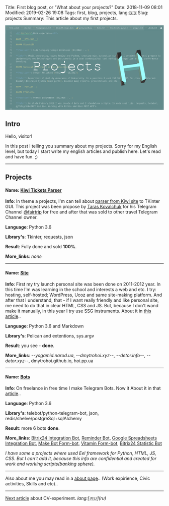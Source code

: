 Title: First blog post, or "What about your projects?"
Date: 2018-11-09 08:01
Modified: 2019-02-26 19:08
Tags: first, blog, projects, lang:[🇬🇧](en)
Slug: projects
Summary: This article about my first projects.

![Dmytro Hoi Projects](/images/blog_projects.png)

## Intro

Hello, visitor!

In this post I telling you summary about my projects. Sorry for my English level, but today I start write my english articles and publish here. Let's read and have fun. ;)

-----

## Projects

#### Name: [Kiwi Tickets Parser](/projects/kiwi_tickets_parser)
**Info**: In theme a projects, I'm can tell about [parser from Kiwi site](/projects/kiwi_tickets_parser) to TKinter GUI. This project was been propose by [Taras Kovalchuk](http://fb.com/tskovalchuk) for his Telegram Channel [@fairtrip](http://t.me/fairtrip) for free and after that was sold to other travel Telegram Channel owner.

**Language**: Python 3.6

**Library's**: Tkinter, requests, json

**Result**: Fully done and sold **100%**.

**More_links**: _none_

-----

#### Name: [Site](/projects/site)
**Info**: First my try launch personal site was been done on 2011-2012 year. In this time I'm was learning in the school and interests a web and etc. I try: hosting, self-hosted; WordPress, Ucoz and same site-making platform. And after that I understand, that - if I want really friendly and like personal site, me need to do that in clear HTML, CSS and JS. But, because I don't wand make it manually, in this year I try use SSG instruments. About it in [this article](/projects/site)..

**Language**: Python 3.6 and Markdown

**Library's**: Pelican and extentions, sys.argv

**Result**: you see - **done**.

**More_links**: _--yogamid.narod.ua_, _--dmytrohoi.xyz--_, _--detor.info--_, _--detor.xyz--_, dmytrohoi.github.io, hoi.pp.ua

-----

#### Name: [Bots](/projects/bots)
**Info**: On freelance in free time I make Telegram Bots. Now it  About it in that [article](/projects/bots)..

**Language**: Python 3.6

**Library's**: telebot/python-telegram-bot, json, redis/shelve/postgreSql+sqlAlchemy

**Result**: more 6 bots **done**.

**More_links**: [Bitrix24 Integration Bot](/bots/bitrix24_integr_bot), [Reminder Bot](/bots/reminder_bot), [Google Spreadsheets Integration Bot](/bots/gsheet_integr_bot), [Make Bot Form-bot](/bots/mbfbot), [Vitamin Form-bot](/bots/vitamin_formbot), [Bitrix24 Statistic Bot](/bots/bitrix24_stat_bot)

_I have some a projects where used Eel framework for Python, HTML, JS, CSS. But I can't add it, because this info are confidential and created for work and working scripts(banking sphere)._

-----

Also about me you may read in a [about page](/about.html).. (Work expirience, Civic activities, Skills and etc)..

-----

[Next article](/blog/cv) about CV-experiment. _lang:\[🇷🇺\]\(ru\)_
